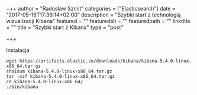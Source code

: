 +++
author = "Radosław Szmit"
categories = ["Elasticsearch"]
date = "2017-05-16T17:36:14+02:00"
description = "Szybki start z technologią wizualizacji Kibana"
featured = ""
featuredalt = ""
featuredpath = ""
linktitle = ""
title = "Szybki start z Kibana"
type = "post"

+++

Instalacja

~~~shell
wget https://artifacts.elastic.co/downloads/kibana/kibana-5.4.0-linux-x86_64.tar.gz
sha1sum kibana-5.4.0-linux-x86_64.tar.gz 
tar -xzf kibana-5.4.0-linux-x86_64.tar.gz
cd kibana-5.4.0-linux-x86_64/
./bin/kibana
~~~


~~~shell
~~~

~~~shell
~~~

~~~shell
~~~

~~~shell
~~~

~~~shell
~~~

~~~shell
~~~

~~~shell
~~~